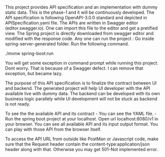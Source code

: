 This project provides API specification and an implementation with dummy static data. This is the phase-1 and it will be continuously developed.
The API specification is following OpenAPI-3.0.0 standard and depicted in APISpecification.yaml file. The APIs are written in Swagger editor (editor.swagger.io). One can import this file to the editor and get a pretified view.
The Spring project is directly downloaded from swagger editor and modified with the response code. Any one can run the project :
Go inside spring-server-generated folder. Run the following command.

./mvnw spring-boot:run

You will get some exception in command prompt while running this project. Dont worry. That is because of a Swagger defect. I can remove that exception, but became lazy.

The purpose of this API specification is to finalize the contract between UI and backend. The generated project will help UI developer with the API available live with dummy data. The backend can be developed with its own business logic parallely while UI development will not be stuck as backend is not ready.

To see the the available API and its contract
	- You can see the YAML file.
	- Run the spring boot project at your localhost. Open url localhost:8080/v1 in your browser. You can see all available API and its input output format. You can play with those API from the browser itself.

To access the API URL from outside like PostMan or Javascript code, make sure that the Request header contain the content-type:application/json header along with that. Otherwise you may get 501-Not implemented error.
